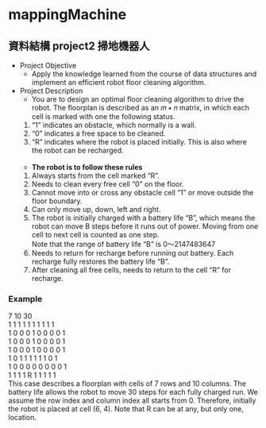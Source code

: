 mappingMachine
==============
## 資料結構 project2 掃地機器人

- Project Objective
    - Apply the knowledge learned from the course of data structures and implement an efficient robot floor cleaning algorithm.
-  Project Description
    - You are to design an optimal floor cleaning algorithm to drive the robot. The floorplan is described as an 𝑚 ∗ 𝑛 matrix, in which each cell is marked with one the following status.
    1. “1” indicates an obstacle, which normally is a wall.
    2. “0” indicates a free space to be cleaned.
    3. “R” indicates where the robot is placed initially. This is also where the robot can be recharged.</br></br>
    - **The robot is to follow these rules**
    1. Always starts from the cell marked “R”.
    2. Needs to clean every free cell “0” on the floor.
    3. Cannot move into or cross any obstacle cell “1” or move outside the floor boundary.
    4. Can only move up, down, left and right.
    5. The robot is initially charged with a battery life “B”, which means the robot can move B steps before it runs out of power. Moving from one cell to next cell is counted as one step.</br>
    Note that the range of battery life “B” is 0～2147483647 
    6. Needs to return for recharge before running out battery. Each recharge fully restores the battery life “B”.
    7. After cleaning all free cells, needs to return to the cell “R” for recharge.

### Example
7 10 30</br>
1 1 1 1 1 1 1 1 1 1</br>
1 0 0 0 1 0 0 0 0 1</br>
1 0 0 0 1 0 0 0 0 1</br>
1 0 0 0 1 0 0 0 0 1</br>
1 0 1 1 1 1 1 1 0 1</br>
1 0 0 0 0 0 0 0 0 1</br>
1 1 1 1 R 1 1 1 1 1</br>
This case describes a floorplan with cells of 7 rows and 10 columns. The battery life allows the robot to move 30 steps for each fully charged run. We assume the row index and column index all starts from 0. Therefore, initially the robot is placed at cell (6, 4). Note that R can be at any, but only one, location.

